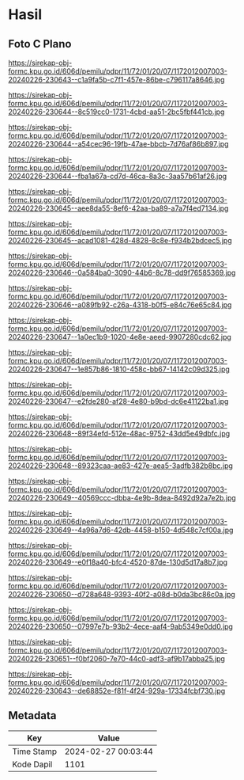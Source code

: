 # Hasil

## Foto C Plano

https://sirekap-obj-formc.kpu.go.id/606d/pemilu/pdpr/11/72/01/20/07/1172012007003-20240226-230643--c1a9fa5b-c7f1-457e-86be-c796117a8646.jpg

https://sirekap-obj-formc.kpu.go.id/606d/pemilu/pdpr/11/72/01/20/07/1172012007003-20240226-230644--8c519cc0-1731-4cbd-aa51-2bc5fbf441cb.jpg

https://sirekap-obj-formc.kpu.go.id/606d/pemilu/pdpr/11/72/01/20/07/1172012007003-20240226-230644--a54cec96-19fb-47ae-bbcb-7d76af86b897.jpg

https://sirekap-obj-formc.kpu.go.id/606d/pemilu/pdpr/11/72/01/20/07/1172012007003-20240226-230644--fba1a67a-cd7d-46ca-8a3c-3aa57b61af26.jpg

https://sirekap-obj-formc.kpu.go.id/606d/pemilu/pdpr/11/72/01/20/07/1172012007003-20240226-230645--aee8da55-8ef6-42aa-ba89-a7a7f4ed7134.jpg

https://sirekap-obj-formc.kpu.go.id/606d/pemilu/pdpr/11/72/01/20/07/1172012007003-20240226-230645--acad1081-428d-4828-8c8e-f934b2bdcec5.jpg

https://sirekap-obj-formc.kpu.go.id/606d/pemilu/pdpr/11/72/01/20/07/1172012007003-20240226-230646--0a584ba0-3090-44b6-8c78-dd9f76585369.jpg

https://sirekap-obj-formc.kpu.go.id/606d/pemilu/pdpr/11/72/01/20/07/1172012007003-20240226-230646--a089fb92-c26a-4318-b0f5-e84c76e65c84.jpg

https://sirekap-obj-formc.kpu.go.id/606d/pemilu/pdpr/11/72/01/20/07/1172012007003-20240226-230647--1a0ec1b9-1020-4e8e-aeed-9907280cdc62.jpg

https://sirekap-obj-formc.kpu.go.id/606d/pemilu/pdpr/11/72/01/20/07/1172012007003-20240226-230647--1e857b86-1810-458c-bb67-14142c09d325.jpg

https://sirekap-obj-formc.kpu.go.id/606d/pemilu/pdpr/11/72/01/20/07/1172012007003-20240226-230647--e2fde280-af28-4e80-b9bd-dc6e41122ba1.jpg

https://sirekap-obj-formc.kpu.go.id/606d/pemilu/pdpr/11/72/01/20/07/1172012007003-20240226-230648--89f34efd-512e-48ac-9752-43dd5e49dbfc.jpg

https://sirekap-obj-formc.kpu.go.id/606d/pemilu/pdpr/11/72/01/20/07/1172012007003-20240226-230648--89323caa-ae83-427e-aea5-3adfb382b8bc.jpg

https://sirekap-obj-formc.kpu.go.id/606d/pemilu/pdpr/11/72/01/20/07/1172012007003-20240226-230649--40569ccc-dbba-4e9b-8dea-8492d92a7e2b.jpg

https://sirekap-obj-formc.kpu.go.id/606d/pemilu/pdpr/11/72/01/20/07/1172012007003-20240226-230649--4a96a7d6-42db-4458-b150-4d548c7cf00a.jpg

https://sirekap-obj-formc.kpu.go.id/606d/pemilu/pdpr/11/72/01/20/07/1172012007003-20240226-230649--e0f18a40-bfc4-4520-87de-130d5d17a8b7.jpg

https://sirekap-obj-formc.kpu.go.id/606d/pemilu/pdpr/11/72/01/20/07/1172012007003-20240226-230650--d728a648-9393-40f2-a08d-b0da3bc86c0a.jpg

https://sirekap-obj-formc.kpu.go.id/606d/pemilu/pdpr/11/72/01/20/07/1172012007003-20240226-230650--07997e7b-93b2-4ece-aaf4-9ab5349e0dd0.jpg

https://sirekap-obj-formc.kpu.go.id/606d/pemilu/pdpr/11/72/01/20/07/1172012007003-20240226-230651--f0bf2060-7e70-44c0-adf3-af9b17abba25.jpg

https://sirekap-obj-formc.kpu.go.id/606d/pemilu/pdpr/11/72/01/20/07/1172012007003-20240226-230643--de68852e-f81f-4f24-929a-17334fcbf730.jpg


## Metadata

| Key        | Value               |
| ---------- | ------------------- |
| Time Stamp | 2024-02-27 00:03:44 |
| Kode Dapil | 1101                |



